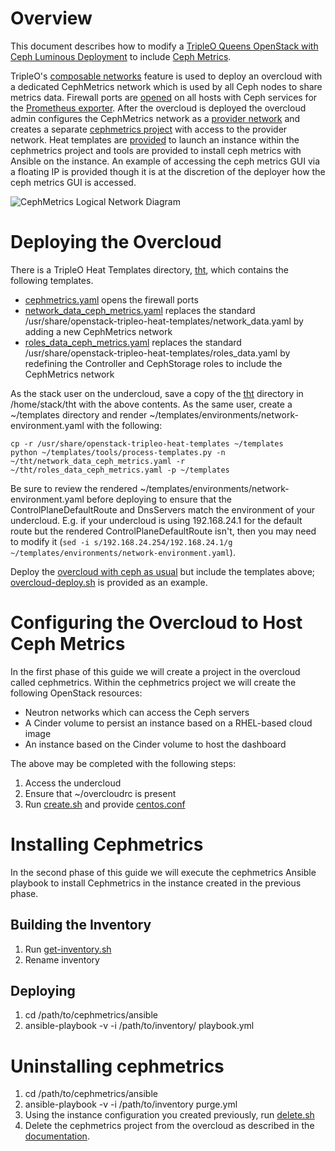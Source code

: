 Overview
========

This document describes how to modify a [TripleO Queens OpenStack with Ceph Luminous Deployment](https://docs.openstack.org/tripleo-docs/latest/install/advanced_deployment/ceph_config.html) to include [Ceph Metrics](https://github.com/ceph/cephmetrics/wiki).

TripleO's [composable networks](https://docs.openstack.org/tripleo-docs/latest/install/advanced_deployment/custom_networks.html) feature is used to deploy an overcloud with a dedicated CephMetrics network which is used by all Ceph nodes to share metrics data. Firewall ports are [opened](tht/cephmetrics.yaml) on all hosts with Ceph services for the [Prometheus exporter](http://docs.ceph.com/docs/mimic/mgr/prometheus). After the overcloud is deployed the overcloud admin configures the CephMetrics network as a [provider network](https://docs.openstack.org/newton/install-guide-rdo/launch-instance-networks-provider.html) and creates a separate [cephmetrics project](https://docs.openstack.org/keystone/queens/admin/cli-manage-projects-users-and-roles.html) with access to the provider network. Heat templates are [provided](instance) to launch an instance within the cephmetrics project and tools are provided to install ceph metrics with Ansible on the instance. An example of accessing the ceph metrics GUI via a floating IP is provided though it is at the discretion of the deployer how the ceph metrics GUI is accessed.

![CephMetrics Logical Network Diagram](https://www.dropbox.com/s/qprrraef9hvvhzy/CephMetricsNetworkDiagram.png?raw=1)

Deploying the Overcloud
=======================

There is a TripleO Heat Templates directory, [tht](tht), which contains the following templates.

- [cephmetrics.yaml](tht/cephmetrics.yaml) opens the firewall ports
- [network_data_ceph_metrics.yaml](tht/network_data_ceph_metrics.yaml) replaces the standard /usr/share/openstack-tripleo-heat-templates/network_data.yaml by adding a new CephMetrics network
- [roles_data_ceph_metrics.yaml](tht/roles_data_ceph_metrics.yaml) replaces the standard /usr/share/openstack-tripleo-heat-templates/roles_data.yaml by redefining the Controller and CephStorage roles to include the CephMetrics network

As the stack user on the undercloud, save a copy of the [tht](tht) directory in /home/stack/tht with the above contents. As the same user, create a ~/templates directory and render ~/templates/environments/network-environment.yaml with the following:
```
cp -r /usr/share/openstack-tripleo-heat-templates ~/templates
python ~/templates/tools/process-templates.py -n ~/tht/network_data_ceph_metrics.yaml -r ~/tht/roles_data_ceph_metrics.yaml -p ~/templates
```
Be sure to review the rendered ~/templates/environments/network-environment.yaml before deploying to ensure that the ControlPlaneDefaultRoute and DnsServers match the environment of your undercloud. E.g. if your undercloud is using 192.168.24.1 for the default route but the rendered ControlPlaneDefaultRoute isn't, then you may need to modify it (`sed -i s/192.168.24.254/192.168.24.1/g ~/templates/environments/network-environment.yaml`).

Deploy the [overcloud with ceph as usual](https://docs.openstack.org/tripleo-docs/latest/install/advanced_deployment/ceph_config.html) but include the templates above; [overcloud-deploy.sh](overcloud-deploy.sh) is provided as an example.

Configuring the Overcloud to Host Ceph Metrics
==============================================

In the first phase of this guide we will create a project in the
overcloud called cephmetrics. Within the cephmetrics project we will
create the following OpenStack resources:

- Neutron networks which can access the Ceph servers
- A Cinder volume to persist an instance based on a RHEL-based cloud image
- An instance based on the Cinder volume to host the dashboard

The above may be completed with the following steps:
  
1. Access the undercloud
2. Ensure that ~/overcloudrc is present
3. Run [create.sh](instance/create.sh) and provide [centos.conf](instance/centos.conf)

Installing Cephmetrics
======================

In the second phase of this guide we will execute the cephmetrics
Ansible playbook to install Cephmetrics in the instance created in the
previous phase.

Building the Inventory
----------------------
1. Run [get-inventory.sh](get-inventory.sh)
2. Rename inventory

Deploying
---------
1. cd /path/to/cephmetrics/ansible
2. ansible-playbook -v -i /path/to/inventory/ playbook.yml

Uninstalling cephmetrics
========================
1. cd /path/to/cephmetrics/ansible
2. ansible-playbook -v -i /path/to/inventory purge.yml
3. Using the instance configuration you created previously, run [delete.sh](instance/delete.sh)
4. Delete the cephmetrics project from the overcloud  as described in the [documentation](https://docs.openstack.org/horizon/latest/admin/manage-projects-and-users).
